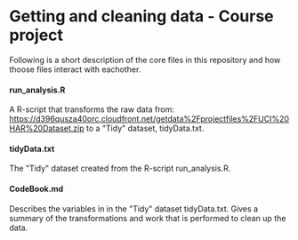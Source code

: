# Getting and cleaning data - Course project

Following is a short description of the core files in this repository and how thoose files interact with eachother.

#### run_analysis.R
A R-script that transforms the raw data from:
https://d396qusza40orc.cloudfront.net/getdata%2Fprojectfiles%2FUCI%20HAR%20Dataset.zip 
to a "Tidy" dataset, tidyData.txt. 

#### tidyData.txt
The "Tidy" dataset created from the R-script run_analysis.R.

#### CodeBook.md
Describes the variables in in the "Tidy" dataset tidyData.txt. Gives a summary of the transformations and work that is performed to clean up the data.
